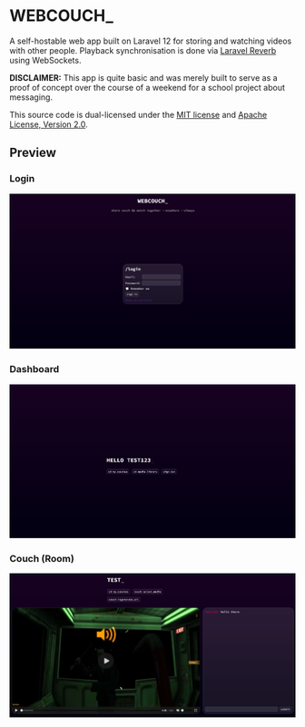 # WEBCOUCH_

A self-hostable web app built on Laravel 12 for storing and watching videos with other people. Playback synchronisation is done via [Laravel Reverb](https://reverb.laravel.com/) using WebSockets.

**DISCLAIMER:** This app is quite basic and was merely built to serve as a proof of concept over the course of a weekend for a school project about messaging.

This source code is dual-licensed under the [MIT license](LICENSE-MIT) and [Apache License, Version 2.0](LICENSE-APACHE).

## Preview

### Login

![login](readme_media/login.png)

### Dashboard

![dashboard](readme_media/dashboard.png)

### Couch (Room)

![couch](readme_media/couch.png)